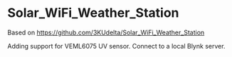 # Solar_WiFi_Weather_Station
Based on https://github.com/3KUdelta/Solar_WiFi_Weather_Station

Adding support for VEML6075 UV sensor.
Connect to a local Blynk server.

